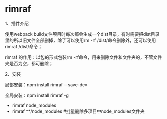 # rimraf
1、插件介绍

使用webpack build文件项目时每次都会生成一个dist目录，有时需要把dist目录里的所以旧文件全部删掉，除了可以使用rm -rf /dist/命令删除外，还可以使用rimraf /dist/命令；

rimraf 的作用：以包的形式包装rm -rf命令，用来删除文件和文件夹的，不管文件夹是否为空，都可删除；

2、安装

局部安装：npm install rimraf --save-dev

全局安装：npm install rimraf -g

- rimraf node_modules
- rimraf **/node_modules #批量删除多项目中node_modules文件夹